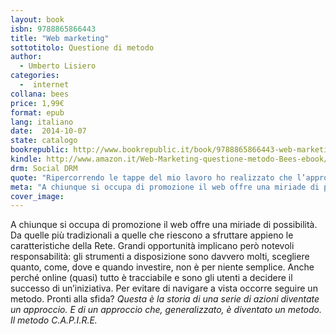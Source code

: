 ```yaml
---
layout: book
isbn: 9788865866443
title: "Web marketing"
sottotitolo: Questione di metodo
author:
  - Umberto Lisiero
categories:
  -  internet
collana: bees
price: 1,99€
format: epub
lang: italiano
date:  2014-10-07
state: catalogo
bookrepublic: http://www.bookrepublic.it/book/9788865866443-web-marketing-questione-di-metodo/
kindle: http://www.amazon.it/Web-Marketing-questione-metodo-Bees-ebook/dp/B00O8SZY7Y/ref=sr_1_7?ie=UTF8&qid=1412753354&sr=8-7&keywords=umberto+lisiero
drm: Social DRM
quote: "Ripercorrendo le tappe del mio lavoro ho realizzato che l’approccio poteva essere generalizzato in un metodo. Il metodo C.A.P.I.R.E."
meta: "A chiunque si occupa di promozione il web offre una miriade di possibilità. Da quelle più tradizionali a quelle che riescono a sfruttare appieno le caratteristiche della Rete. Grandi opportunità implicano però notevoli responsabilità: gli strumenti a disposizione sono davvero molti, scegliere quanto, come, dove e quando investire, non è per niente semplice. Anche perché online (quasi) tutto è tracciabile e sono gli utenti a decidere il successo di un’iniziativa. Per evitare di navigare a vista occorre seguire un metodo. Pronti alla sfida? Questa è la storia di una serie di azioni diventate un approccio. E di un approccio che, generalizzato, è diventato un metodo. Il metodo C.A.P.I.R.E."
cover_image:
---
```


A chiunque si occupa di promozione il web offre una miriade di possibilità. Da quelle più tradizionali a quelle che riescono a sfruttare appieno le caratteristiche della Rete. Grandi opportunità implicano però notevoli responsabilità: gli strumenti a disposizione sono davvero molti, scegliere quanto, come, dove e quando investire, non è per niente semplice. Anche perché online (quasi) tutto è tracciabile e sono gli utenti a decidere il successo di un’iniziativa. Per evitare di navigare a vista occorre seguire un metodo. Pronti alla sfida?
*Questa è la storia di una serie di azioni diventate un approccio. E di un approccio che, generalizzato, è diventato un metodo. Il metodo C.A.P.I.R.E.*
